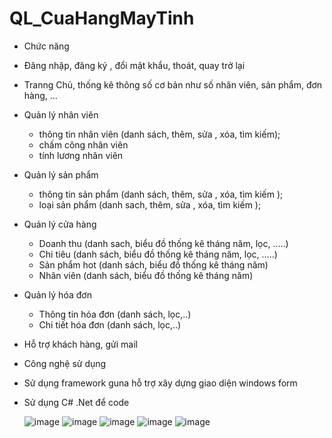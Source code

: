 # QL_CuaHangMayTinh


* Chức năng

- Đăng nhập, đăng ký , đổi mật khẩu, thoát, quay trở lại

- Tranng Chủ, thống kê thông số cơ bản như số nhân viên, sản phẩm, đơn hàng, ...

- Quản lý nhân viên 
	+ thông tin nhân viên (danh sách, thêm, sửa , xóa, tìm kiếm);
	+ chấm công nhân viên
	+ tính lương nhân viên
- Quản lý sản phẩm 
	+ thông tin sản phẩm (danh sách, thêm, sửa , xóa, tìm kiếm );
	+ loại sản phẩm (danh sach, thêm, sửa , xóa, tìm kiếm );

- Quản lý cửa hàng
	+ Doanh thu (danh sach, biểu đồ thống kê tháng năm, lọc, .....)
	+ Chi tiêu  (danh sách, biểu đồ thống kê tháng năm, lọc, .....)
	+ Sản phẩm hot (danh sách, biểu đồ thống kê tháng năm)
	+ Nhân viên (danh sách, biểu đồ thống kê tháng năm)

- Quản lý hóa đơn
	+ Thông tin hóa đơn (danh sách, lọc,..)
	+ Chi tiết hóa đơn (danh sách, lọc,..)

- Hỗ trợ khách hàng, gửi mail


* Công nghệ sử dụng 
- Sử dụng framework guna hỗ trợ xây dựng giao diện windows form 
- Sử dụng C# .Net để code


  ![image](https://github.com/DinhSonBui/QL_CuaHangMayTinh/assets/86103959/a0f63ee8-11cd-4725-b564-22f3af966dd2)
  ![image](https://github.com/DinhSonBui/QL_CuaHangMayTinh/assets/86103959/c21a1edc-1c78-4295-8ce4-08d33c34d54c)
  ![image](https://github.com/DinhSonBui/QL_CuaHangMayTinh/assets/86103959/d6000b2d-306a-4ee7-b15e-cf365064e075)
  ![image](https://github.com/DinhSonBui/QL_CuaHangMayTinh/assets/86103959/52c45e68-e7ce-4b9a-b2f1-b1fa2dc2c5cb)
  ![image](https://github.com/DinhSonBui/QL_CuaHangMayTinh/assets/86103959/a00f76e7-3da8-4e38-90d6-fad6c27c1827)



